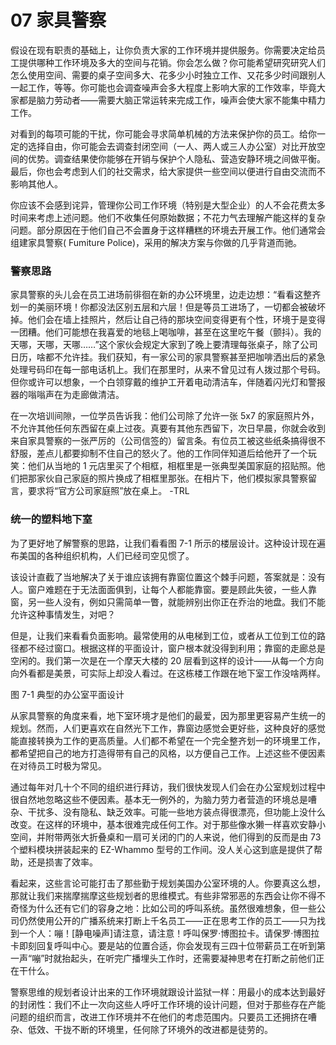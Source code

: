 # 07 家具警察

假设在现有职责的基础上，让你负责大家的工作环境并提供服务。你需要决定给员工提供哪种工作环境及多大的空间与花销。你会怎么做？你可能希望研究研究人们怎么使用空间、需要的桌子空间多大、花多少小时独立工作、又花多少时间跟别人一起工作，等等。你可能也会调查噪声会多大程度上影响大家的工作效率，毕竟大家都是脑力劳动者——需要大脑正常运转来完成工作，噪声会使大家不能集中精力工作。

对看到的每项可能的干扰，你可能会寻求简单机械的方法来保护你的员工。给你一定的选择自由，你可能会去调查封闭空间（一人、两人或三人办公室）对比开放空间的优势。调查结果使你能够在开销与保护个人隐私、营造安静环境之间做平衡。最后，你也会考虑到人们的社交需求，给大家提供一些空间以便进行自由交流而不影响其他人。

你应该不会感到诧异，管理你公司工作环境（特别是大型企业）的人不会花费太多时间来考虑上述问题。他们不收集任何原始数据；不花力气去理解产能这样的复杂问题。部分原因在于他们自己不会置身于这样糟糕的环境去开展工作。他们通常会组建家具警察( Fumiture Police)，采用的解决方案与你做的几乎背道而驰。

### 警察思路



家具警察的头儿会在员工进场前徘徊在新的办公环境里，边走边想：“看看这整齐划一的美丽环境！你都没法区别五层和六层！但是等员工进场了，一切都会被破坏掉。他们会在墙上挂照片，然后让自己待的那块空间变得更有个性，环境于是变得一团糟。他们可能想在我喜爱的地毯上喝咖啡，甚至在这里吃午餐（颤抖）。我的天哪，天哪，天哪……”这个家伙会规定大家到了晚上要清理每张桌子，除了公司日历，啥都不允许挂。我们获知，有一家公司的家具警察甚至把咖啡洒出后的紧急处理号码印在每一部电话机上。我们在那里时，从来不曾见过有人拨过那个号码。但你或许可以想象，一个白领穿戴的维护工开着电动清洁车，伴随着闪光灯和警报器的嗡嗡声在为走廊做清洁。

在一次培训间隙，一位学员告诉我：他们公司除了允许一张 5x7 的家庭照片外，不允许其他任何东西留在桌上过夜。真要有其他东西留下，次日早晨，你就会收到来自家具警察的一张严厉的（公司信签的）留言条。有位员工被这些纸条搞得很不舒服，差点儿都要抑制不住自己的怒火了。他的工作同伴知道后给他开了一个玩笑：他们从当地的 1 元店里买了个相框，相框里是一张典型美国家庭的招贴照。他们把那家伙自己家庭的照片换成了相框里那张。在相片下，他们模拟家具警察留言，要求将“官方公司家庭照”放在桌上。 -TRL

### 统一的塑料地下室



为了更好地了解警察的思路，让我们看看图 7-1 所示的楼层设计。这种设计现在遍布美国的各种组织机构，人们已经司空见惯了。

该设计直截了当地解决了关于谁应该拥有靠窗位置这个棘手问题，答案就是：没有人。窗户难题在于无法面面俱到，让每个人都能靠窗。要是顾此失彼，一些人靠窗，另一些人没有，例如只需简单一瞥，就能辨别出你正在乔治的地盘。我们不能允许这种事情发生，对吧？

但是，让我们来看看负面影响。最常使用的从电梯到工位，或者从工位到工位的路径都不经过窗口。根据这样的平面设计，窗户根本就没得到利用；靠窗的走廊总是空闲的。我们第一次是在一个摩天大楼的 20 层看到这样的设计——从每一个方向向外看都是美景，可实际上却没人看过。在这栋楼工作跟在地下室工作没啥两样。

图 7-1 典型的办公室平面设计

从家具警察的角度来看，地下室环境才是他们的最爱，因为那里更容易产生统一的规划。然而，人们更喜欢在自然光下工作，靠窗边感觉会更好些，这种良好的感觉能直接转换为工作的更高质量。人们都不希望在一个完全整齐划一的环境里工作，都希望把自己的地方打造得带有自己的风格，以方便自己工作。上述这些不便因素在对待员工时极为常见。

通过每年对几十个不同的组织进行拜访，我们很快发现人们会在办公室规划过程中很自然地忽略这些不便因素。基本无一例外的，为脑力劳力者营造的环境总是嘈杂、干扰多、没有隐私、缺乏效率。可能一些地方装点得很漂亮，但功能上没什么改变。在这样的环境中，基本很难完成任何工作。对于那些像水獭一样喜欢安静小空间，并附带两张大折叠桌和一扇可关闭的门的人来说，他们得到的反而是由 73 个塑料模块拼装起来的 EZ-Whammo 型号的工作间。没人关心这到底是提供了帮助，还是损害了效率。

看起来，这些言论可能打击了那些勤于规划美国办公室环境的人。你要真这么想，那就让我们来揣摩揣摩这些规划者的思维模式。有些非常邪恶的东西会让你不得不奇怪为什么还有它们的容身之地：比如公司的呼叫系统。虽然很难想象，但一些公司仍然使用公开的广播系统来打断上千名员工——正在思考工作的员工——只为找到一个人：嘣！\[静电噪声]请注意，请注意！呼叫保罗·博图拉卡。请保罗·博图拉卡即刻回复呼叫中心。要是站的位置合适，你会发现有三四十位带薪员工在听到第一声“嘣”时就抬起头，在听完广播埋头工作时，还需要凝神思考在打断之前他们正在干什么。

警察思维的规划者设计出来的工作环境就跟设计监狱一样：用最小的成本达到最好的封闭性：我们不止一次向这些人呼吁工作环境的设计问题，但对于那些存在产能问题的组织而言，改进工作环境并不在他们的考虑范围内。只要员工还拥挤在嘈杂、低效、干拢不断的环境里，任何除了环境外的改进都是徒劳的。
